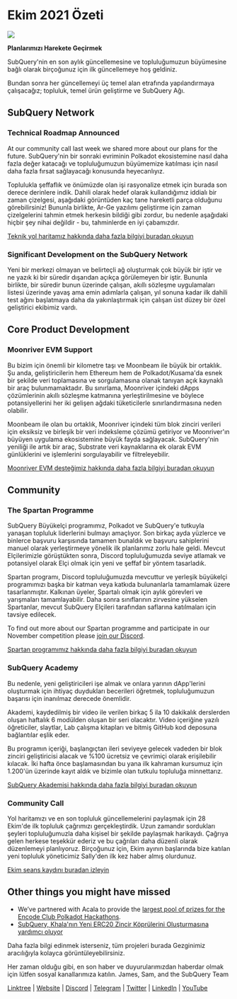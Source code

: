 # Ekim 2021 Özeti

![](https://miro.medium.com/max/1400/1*Yf3LOc6onAZ-XRQLPyxAmQ.png)

**Planlarımızı Harekete Geçirmek**

SubQuery'nin en son aylık güncellemesine ve topluluğumuzun büyümesine bağlı olarak birçoğunuz için ilk güncellemeye hoş geldiniz.

Bundan sonra her güncellemeyi üç temel alan etrafında yapılandırmaya çalışacağız; topluluk, temel ürün geliştirme ve SubQuery Ağı.

## SubQuery Network

### Technical Roadmap Announced

At our community call last week we shared more about our plans for the future. SubQuery'nin bir sonraki evriminin Polkadot ekosistemine nasıl daha fazla değer katacağı ve topluluğumuzun büyümemize katılması için nasıl daha fazla fırsat sağlayacağı konusunda heyecanlıyız.

Toplulukla şeffaflık ve önümüzde olan işi rasyonalize etmek için burada son derece derinlere indik. Dahili olarak hedef olarak kullandığımız iddialı bir zaman çizelgesi, aşağıdaki görüntüden kaç tane hareketli parça olduğunu görebilirsiniz! Bununla birlikte, Ar-Ge yazılımı geliştirme için zaman çizelgelerini tahmin etmek herkesin bildiği gibi zordur, bu nedenle aşağıdaki hiçbir şey nihai değildir - bu, tahminlerde en iyi çabamızdır.

[Teknik yol haritamız hakkında daha fazla bilgiyi buradan okuyun](../blogs/20211029-roadmap-october.md)

### Significant Development on the SubQuery Network

Yeni bir merkezi olmayan ve belirteçli ağ oluşturmak çok büyük bir iştir ve ne yazık ki bir süredir dışarıdan açıkça görülemeyen bir iştir. Bununla birlikte, bir süredir bunun üzerinde çalışan, akıllı sözleşme uygulamaları listesi üzerinde yavaş ama emin adımlarla çalışan, yıl sonuna kadar ilk dahili test ağını başlatmaya daha da yakınlaştırmak için çalışan üst düzey bir özel geliştirici ekibimiz vardı.

## Core Product Development

### Moonriver EVM Support

Bu bizim için önemli bir kilometre taşı ve Moonbeam ile büyük bir ortaklık. Şu anda, geliştiricilerin hem Ethereum hem de Polkadot/Kusama'da esnek bir şekilde veri toplamasına ve sorgulamasına olanak tanıyan açık kaynaklı bir araç bulunmamaktadır. Bu sınırlama, Moonriver içindeki dApps çözümlerinin akıllı sözleşme katmanına yerleştirilmesine ve böylece potansiyellerini her iki gelişen ağdaki tüketicilerle sınırlandırmasına neden olabilir.

Moonbeam ile olan bu ortaklık, Moonriver içindeki tüm blok zinciri verileri için eksiksiz ve birleşik bir veri indeksleme çözümü getiriyor ve Moonriver'ın büyüyen uygulama ekosistemine büyük fayda sağlayacak. SubQuery'nin yeniliği ile artık bir araç, Substrate veri kaynaklarına ek olarak EVM günlüklerini ve işlemlerini sorgulayabilir ve filtreleyebilir.

[Moonriver EVM desteğimiz hakkında daha fazla bilgiyi buradan okuyun](../customer_announcements/20211028-moonbeam-evm.md)

## Community

### The Spartan Programme

SubQuery Büyükelçi programımız, Polkadot ve SubQuery'e tutkuyla yanaşan topluluk liderlerini bulmayı amaçlıyor. Son birkaç ayda yüzlerce ve binlerce başvuru karşısında tamamen bunaldık ve başvuru sahiplerini manuel olarak yerleştirmeye yönelik ilk planlarımız zorlu hale geldi. Mevcut Elçilerimizle görüştükten sonra, Discord topluluğumuzda seviye atlamak ve potansiyel olarak Elçi olmak için yeni ve şeffaf bir yöntem tasarladık.

Spartan programı, Discord topluluğumuzda mevcuttur ve yerleşik büyükelçi programımızı başka bir katman veya katkıda bulunanlarla tamamlamak üzere tasarlanmıştır. Kalkınan üyeler, Spartalı olmak için aylık görevleri ve yarışmaları tamamlayabilir. Daha sonra sınıflarının zirvesine yükselen Spartanlar, mevcut SubQuery Elçileri tarafından saflarına katılmaları için tavsiye edilecek.

To find out more about our Spartan programme and participate in our November competition please [join our Discord](https://discord.com/invite/subquery).

[Spartan programımız hakkında daha fazla bilgiyi buradan okuyun](../blogs/20211101-spartan-programme.md)

### SubQuery Academy

Bu nedenle, yeni geliştiricileri işe almak ve onlara yarının dApp'lerini oluşturmak için ihtiyaç duydukları becerileri öğretmek, topluluğumuzun başarısı için inanılmaz derecede önemlidir.

Akademi, kaydedilmiş bir video ile verilen birkaç 5 ila 10 dakikalık derslerden oluşan haftalık 6 modülden oluşan bir seri olacaktır. Video içeriğine yazılı öğreticiler, slaytlar, Lab çalışma kitapları ve bitmiş GitHub kod deposuna bağlantılar eşlik eder.

Bu programın içeriği, başlangıçtan ileri seviyeye gelecek vadeden bir blok zinciri geliştiricisi alacak ve %100 ücretsiz ve çevrimiçi olarak erişilebilir kılacak. İki hafta önce başlamasından bu yana ilk kahraman kursumuz için 1.200'ün üzerinde kayıt aldık ve bizimle olan tutkulu topluluğa minnettarız.

[SubQuery Akademisi hakkında daha fazla bilgiyi buradan okuyun](../blogs/20211018-subquery-launches-the-subquery-academy.md)

### Community Call

Yol haritamızı ve en son topluluk güncellemelerini paylaşmak için 28 Ekim'de ilk topluluk çağrımızı gerçekleştirdik. Uzun zamandır sordukları şeyleri topluluğumuzla daha kişisel bir şekilde paylaşmak harikaydı. Çağrıya gelen herkese teşekkür ederiz ve bu çağrıları daha düzenli olarak düzenlemeyi planlıyoruz. Birçoğunuz için, Ekim ayının başlarında bize katılan yeni topluluk yöneticimiz Sally'den ilk kez haber almış olurdunuz.

[Ekim seans kaydını buradan izleyin](https://www.crowdcast.io/e/subquery-sessions-october)

## Other things you might have missed

- We’ve partnered with Acala to provide the [largest pool of prizes for the Encode Club Polkadot Hackathons](https://medium.com/encode-club/polkadot-hack-challenges-7cfeba1a4c0e).
- [SubQuery, Khala'nın Yeni ERC20 Zincir Köprülerini Oluşturmasına yardımcı oluyor](../customer_announcements/20211021-khala.md)

Daha fazla bilgi edinmek isterseniz, tüm projeleri burada Gezginimiz aracılığıyla kolayca görüntüleyebilirsiniz.

Her zaman olduğu gibi, en son haber ve duyurularımızdan haberdar olmak için lütfen sosyal kanallarımıza katılın. James, Sam, and the SubQuery Team

[Linktree](https://linktr.ee/subquerynetwork) | [Website](https://subquery.network/) | [Discord](https://discord.com/invite/78zg8aBSMG) | [Telegram](https://t.me/subquerynetwork) | [Twitter](https://twitter.com/subquerynetwork) | [LinkedIn](https://www.linkedin.com/company/subquery) | [YouTube](https://www.youtube.com/channel/UCi1a6NUUjegcLHDFLr7CqLw)
